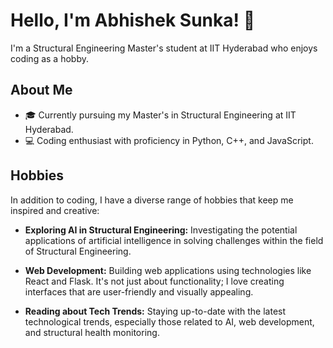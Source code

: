 # Hello, I'm Abhishek Sunka! 👋

I'm a Structural Engineering Master's student at IIT Hyderabad who enjoys coding as a hobby.

## About Me
- 🎓 Currently pursuing my Master's in Structural Engineering at IIT Hyderabad.
- 💻 Coding enthusiast with proficiency in Python, C++, and JavaScript.

## Hobbies
In addition to coding, I have a diverse range of hobbies that keep me inspired and creative:

- **Exploring AI in Structural Engineering:** Investigating the potential applications of artificial intelligence in solving challenges within the field of Structural Engineering.
  
- **Web Development:** Building web applications using technologies like React and Flask. It's not just about functionality; I love creating interfaces that are user-friendly and visually appealing.
  
- **Reading about Tech Trends:** Staying up-to-date with the latest technological trends, especially those related to AI, web development, and structural health monitoring.
